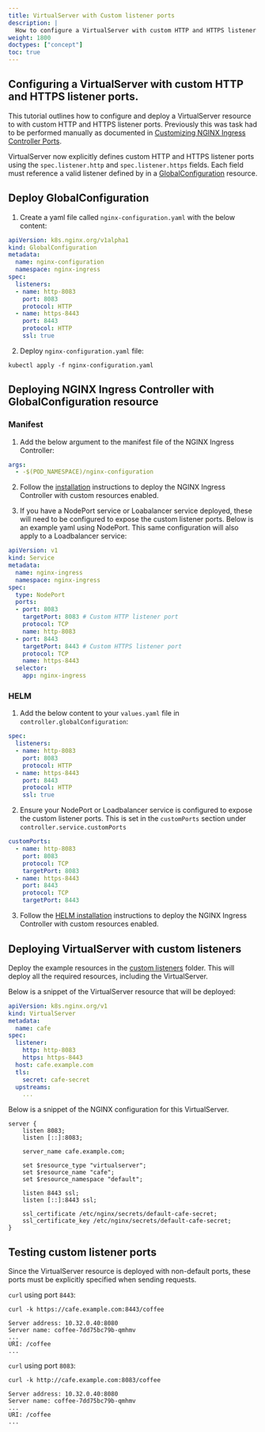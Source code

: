 ```yaml
---
title: VirtualServer with Custom listener ports
description: |
  How to configure a VirtualServer with custom HTTP and HTTPS listener ports.
weight: 1800
doctypes: ["concept"]
toc: true
---
```

## Configuring a VirtualServer with custom HTTP and HTTPS listener ports.

This tutorial outlines how to configure and deploy a VirtualServer resource to with custom HTTP and HTTPS listener ports.
Previously this was task had to be performed manually as documented in [Customizing NGINX Ingress Controller Ports](/nginx-ingress-controller/tutorials/custom-listen-ports/).

VirtualServer now explicitly defines custom HTTP and HTTPS listener ports using the `spec.listener.http` and `spec.listener.https` fields.
Each field must reference a valid listener defined by in a [GlobalConfiguration](/nginx-ingress-controller/configuration/global-configuration/globalconfiguration-resource/) resource.

## Deploy GlobalConfiguration

1. Create a yaml file called `nginx-configuration.yaml` with the below content:
```yaml
apiVersion: k8s.nginx.org/v1alpha1
kind: GlobalConfiguration
metadata:
  name: nginx-configuration
  namespace: nginx-ingress
spec:
  listeners:
  - name: http-8083
    port: 8083
    protocol: HTTP
  - name: https-8443
    port: 8443
    protocol: HTTP
    ssl: true
```

2. Deploy `nginx-configuration.yaml` file:
```console
kubectl apply -f nginx-configuration.yaml
```

## Deploying NGINX Ingress Controller with GlobalConfiguration resource

### Manifest

1. Add the below argument to the manifest file of the NGINX Ingress Controller:
```yaml
args:
  - -$(POD_NAMESPACE)/nginx-configuration
```

2. Follow the [installation](/nginx-ingress-controller/installation/installation-with-manifests/) instructions to deploy the NGINX Ingress Controller with custom resources enabled.

3. If you have a NodePort service or Loabalancer service deployed, these will need to be configured to expose the custom listener ports. Below is an example yaml using NodePort. This same configuration will also apply to a Loadbalancer service:
```yaml
apiVersion: v1
kind: Service
metadata:
  name: nginx-ingress
  namespace: nginx-ingress
spec:
  type: NodePort
  ports:
  - port: 8083
    targetPort: 8083 # Custom HTTP listener port
    protocol: TCP
    name: http-8083
  - port: 8443
    targetPort: 8443 # Custom HTTPS listener port
    protocol: TCP
    name: https-8443
  selector:
    app: nginx-ingress

```

### HELM
1. Add the below content to your `values.yaml` file in `controller.globalConfiguration`:
```yaml
spec:
  listeners:
  - name: http-8083
    port: 8083
    protocol: HTTP
  - name: https-8443
    port: 8443
    protocol: HTTP
    ssl: true
```

2. Ensure your NodePort or Loadbalancer service is configured to expose the custom listener ports. This is set in the `customPorts` section under `controller.service.customPorts`
```yaml
customPorts:
  - name: http-8083
    port: 8083
    protocol: TCP
    targetPort: 8083
  - name: https-8443
    port: 8443
    protocol: TCP
    targetPort: 8443
```

3. Follow the [HELM installation](/nginx-ingress-controller/installation/installation-with-helm/) instructions to deploy the NGINX Ingress Controller with custom resources enabled.

## Deploying VirtualServer with custom listeners
Deploy the example resources in the [custom listeners](/examples/custom-resources/custom-listeners/) folder. This will deploy all the required resources, including the VirtualServer.

Below is a snippet of the VirtualServer resource that will be deployed:
```yaml
apiVersion: k8s.nginx.org/v1
kind: VirtualServer
metadata:
  name: cafe
spec:
  listener:
    http: http-8083
    https: https-8443
  host: cafe.example.com
  tls:
    secret: cafe-secret
  upstreams:
    ...
```

Below is a snippet of the NGINX configuration for this VirtualServer.

```nginx
server {
    listen 8083;
    listen [::]:8083;

    server_name cafe.example.com;

    set $resource_type "virtualserver";
    set $resource_name "cafe";
    set $resource_namespace "default";

    listen 8443 ssl;
    listen [::]:8443 ssl;

    ssl_certificate /etc/nginx/secrets/default-cafe-secret;
    ssl_certificate_key /etc/nginx/secrets/default-cafe-secret;
}
```

## Testing custom listener ports

Since the VirtualServer resource is deployed with non-default ports, these ports must be explicitly specified when sending requests.

`curl` using port `8443`:
```console
curl -k https://cafe.example.com:8443/coffee

Server address: 10.32.0.40:8080
Server name: coffee-7dd75bc79b-qmhmv
...
URI: /coffee
...
```

`curl` using port `8083`:
```console
curl -k http://cafe.example.com:8083/coffee

Server address: 10.32.0.40:8080
Server name: coffee-7dd75bc79b-qmhmv
...
URI: /coffee
...
```
